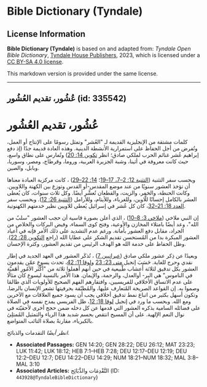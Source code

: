 # Bible Dictionary (Tyndale)

## License Information

**Bible Dictionary (Tyndale)** is based on and adapted from: _Tyndale Open Bible Dictionary_, [Tyndale House Publishers](https://tyndaleopenresources.com/), 2023, which is licensed under a [CC BY-SA 4.0 license](https://creativecommons.org/licenses/by-sa/4.0/legalcode.en).

This markdown version is provided under the same license.



--------------------------------

## عُشُور، تقديم العُشُور (id: 335542)

عُشُور، تقديم العُشُور
======================

كلمات مشتقة من الإنجليزية القديمة لـ "العُشر" وتمثل رسومًا على الإنتاج أو العمل، وتُفرض من أجل الحفاظ على استمرارية الأنشطة الدينية. وهذه العادة قديمة جدًا (إذ دفع إبراهيم عُشر غنائم الحرب لملكي صادق؛ انظر [تكوين 14: 20](https://ref.ly/Gen14:20)) وتُمارس على نطاق واسع، حيث كانت معروفة في أثينا، وشبة الجزيرة العربية، وروما، وقرطاج، ومصر، وسوريا، وبابل، والصين.

وبحسب سفر التثنية ([التثنية 12: 2–7، 17–19](https://ref.ly/Deut12:2-Deut12:7,Deut12:17-Deut12:19)؛ [14: 22–29](https://ref.ly/Deut14:22-Deut14:29)) ، كانت مركزية العبادة معناها أن تؤخذ العشور سنويًا من عند موضع المقدس\-أو القدس وتوزع بين الكهنة واللاويين. وكانت الحنطة، والخمر، والزيت، والقطعان تُعشَّر أيضًا. وكل ثلاث سنوات، كان يُعطى العشر بالكامل إحسانًا للَّاوين، وللغرباء، وللأيتام، وللأرامل ([التثنية 26: 12](https://ref.ly/Deut26:12)). وبحسب سفر [العدد 18: 21–32](https://ref.ly/Num18:21-Num18:32)، كان كل عُشر في إسرائيل يُعطى للاويين نظير خدمتهم الكهنوتية.

إن النبي ملاخي ([ملاخي 3: 8–10](https://ref.ly/Mal3:8-Mal3:10)) ، الذي أعلن بصورة قاسية أن حجب العشور "سلبٌ من الله"، وعد أيضًا بامتلاء المخازن والأوعية، وفتح كوى السماء، وفيض البركات والخلاص من الجراد، مقابل دفع العشور بأمانة. ورغم عدم التشديد على ذلك الأمر فإنه في أعياد العشور المبكرة بدا من المُستحسن تقديم الشكر على عطايا الله (راجع [التكوين 28: 22](https://ref.ly/Gen28:22)). وظل الحفاظ على خدمة الله هو الهدف الرئيس من تقديم العشور، وكثرة الإحسان.

وبعيدًا عن ذِكر عشور ملكي صادق ([عبرانيين 7](https://ref.ly/Heb7:1-Heb7:28)) ، تُذكَر العشور في العهد الجديد في إطار نقدي وحرج للغاية. حَسَبَ إنجيل [متى 23: 23](https://ref.ly/Matt23:23) و[لوقا 11: 42](https://ref.ly/Luke11:42)، تحدث يسوع عمّن يقدمون العشور بكل تدقيق لثلاثة أَعشاب طَّبيعية في حين أنهم أهملوا ثلاثة من "أكْثَر الأمُورِ أهَميَّة في الناموس" هي البر\- أوالعدل، والرحمة، والإيمان. هذا الأمر بالنسبة ليسوع كان مثالًا على عدم الاتساق الأخلاقي للفريسيين، وافتقارهم الفهم الصحيح للأولويات الذي طالمَا وصموا به. إن القواعد الصريحة المٌتعارف عليها، والمُطبّقة بحرفيتها تشعر الإنسان بالرضا، وتكون أسهل بكثير من اتباع نمط تدقيق أخلاقي يجب أن يسود جميع العلاقات مع الآخرين ومع الله. وبحسب ما ورد في إنجيل [لوقا 18: 12](https://ref.ly/Luke18:12)، ظل الفريسي يمدح نفسه في الصلاة على فضائله السامية بذكره العشور التي قدمها عن كل دخله ضمن حجج أخرى لأحقيّته في نوال النعم الإلهية. على أن المسيح انتقص بحسم شديد هذا الرياء والتمثيل المُمتلِئ بالكبرياء، مقارنةً بصلاة التائب المتواضع.

*انظر أيضًا* التقدمات والذبائح.

* **Associated Passages:** GEN 14:20; GEN 28:22; DEU 26:12; MAT 23:23; LUK 11:42; LUK 18:12; HEB 7:1–HEB 7:28; DEU 12:17–DEU 12:19; DEU 12:2–DEU 12:7; DEU 14:22–DEU 14:29; NUM 18:21–NUM 18:32; MAL 3:8–MAL 3:10
* **Associated Articles:** التَّقْدِمَات والذَّبَائِح (ID: `443928@TyndaleBibleDictionary`)

